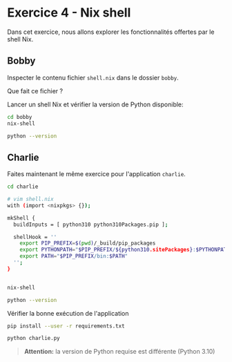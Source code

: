 # Exercice 4 - Nix shell

Dans cet exercice, nous allons explorer les fonctionnalités offertes par le shell Nix.

## Bobby

Inspecter le contenu fichier `shell.nix` dans le dossier `bobby`.

Que fait ce fichier ?

Lancer un shell Nix et vérifier la version de Python disponible:
```bash
cd bobby
nix-shell

python --version
```

## Charlie

Faites maintenant le même exercice pour l'application `charlie`.
```bash
cd charlie

# vim shell.nix
with (import <nixpkgs> {});

mkShell { 
  buildInputs = [ python310 python310Packages.pip ]; 

  shellHook = ''
    export PIP_PREFIX=$(pwd)/_build/pip_packages
    export PYTHONPATH="$PIP_PREFIX/${python310.sitePackages}:$PYTHONPATH"
    export PATH="$PIP_PREFIX/bin:$PATH"
  '';
}


nix-shell

python --version
```

Vérifier la bonne exécution de l'application
```bash
pip install --user -r requirements.txt

python charlie.py
```


>**Attention:** la version de Python requise est différente (Python 3.10)